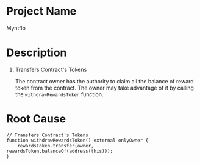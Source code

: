 # Project Name
Myntflo

# Description
1. Transfers Contract's Tokens
    
    The contract owner has the authority to claim all the balance of reward token from the contract. The owner may take advantage of it by calling the `withdrawRewardsToken` function.

# Root Cause
```solidity
// Transfers Contract's Tokens
function withdrawRewardsToken() external onlyOwner {
    rewardsToken.transfer(owner, rewardsToken.balanceOf(address(this)));
}